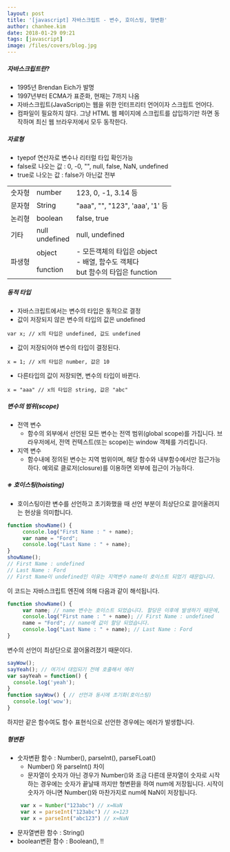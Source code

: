 ```yaml
---
layout: post
title: '[javascript] 자바스크립트 - 변수, 호이스팅, 형변환'
author: chanhee.kim
date: 2018-01-29 09:21
tags: [javascript]
image: /files/covers/blog.jpg
---
```


##### 자바스크립트란?
- 1995년 Brendan Eich가 발명
- 1997년부터 ECMA가 표준화, 현재는 7까지 나옴
- 자바스크립트(JavaScript)는 웹을 위한 인터프리터 언어이자 스크립트 언어다.
- 컴파일이 필요하지 않다. 그냥 HTML 웹 페이지에 스크립트를 삽입하기만 하면 동작하며 최신 웹 브라우저에서 모두 동작한다.

##### 자료형
- tyepof 연산자로 변수나 리터럴 타입 확인가능
- false로 나오는 값 : 0, -0, "", null, false, NaN, undefined
- true로 나오는 값 : false가 아닌값 전부

<table>
  <tr>
    <td>숫자형</td>
    <td>number</td>
    <td>123, 0, -1, 3.14 등</td>
  </tr>
  <tr>
    <td>문자형</td>
    <td>String</td>
    <td>"aaa", "", "123", 'aaa', '1' 등</td>
  </tr>
  <tr>
    <td>논리형</td>
    <td>boolean</td>
    <td>false, true</td>
  </tr>
  <tr>
    <td>기타</td>
    <td>null<br>undefined</td>
    <td>null, undefined</td>
  </tr>
  <tr>
    <td rowspan="2">파생형</td>
    <td>object</td>
    <td rowspan="2">- 모든객체의 타입은 object <br>- 배열, 함수도 객체다<br> but 함수의 타입은 function</td>
  </tr>
  <tr>
    <td>function</td>
  </tr>
</table>

##### 동적 타입

- 자바스크립트에서는 변수의 타입은 동적으로 결정
- 값이 저장되지 않은 변수의 타입의 값은 undefined

```
var x; // x의 타입은 undefined, 값도 undefined
```

- 값이 저장되어야 변수의 타입이 결정된다.

```
x = 1; // x의 타입은 number, 값은 10
```

- 다른타입의 값이 저장되면, 변수의 타입이 바뀐다.

```
x = "aaa" // x의 타입은 string, 값은 "abc"
```

##### 변수의 범위(scope)
- 전역 변수
  - 함수의 외부에서 선언된 모든 변수는 전역 범위(global scope)를 가집니다. 브라우저에서, 전역 컨텍스트(또는 scope)는 window 객체를 가리킵니다.
- 지역 변수
  - 함수내에 정의된 변수는 지역 범위이며, 해당 함수와 내부함수에서만 접근가능하다. 예외로 클로저(closure)를 이용하면 외부에 접근이 가능하다.

##### ※ 호이스팅(hoisting)
- 호이스팅이란 변수를 선언하고 초기화했을 때 선언 부분이 최상단으로 끌어올려지는 현상을 의미합니다.

``` javascript
function showName() {
     console.log("First Name : " + name);
     var name = "Ford";
     console.log("Last Name : " + name);
}
showName();
// First Name : undefined
// Last Name : Ford
// First Name이 undefined인 이유는 지역변수 name이 호이스트 되었기 때문입니다.
```
이 코드는 자바스크립트 엔진에 의해 다음과 같이 해석됩니다.

``` javascript
function showName() {
     var name; // name 변수는 호이스트 되었습니다. 할당은 이후에 발생하기 때문에, 이 시점에 name의 값은 undefined 입니다.
     console.log("First name : " + name); // First Name : undefined
     name = "Ford"; // name에 값이 할당 되었습니다.
     console.log("Last Name : " + name); // Last Name : Ford
}
```
변수의 선언이 최상단으로 끌어올려졌기 때문이다.

``` javascript
sayWow();
sayYeah(); // 여기서 대입되기 전에 호출해서 에러
var sayYeah = function() {
  console.log('yeah');
}
function sayWow() { // 선언과 동시에 초기화(호이스팅)
  console.log('wow');
}
```
하지만 같은 함수여도 함수 표현식으로 선언한 경우에는 에러가 발생합니다.

##### 형변환
- 숫자변환 함수 : Number(), parseInt(), parseFLoat()
  - Number() 와 parseInt() 차이
  - 문자열이 숫자가 아닌 경우가 Number()와 조금 다른데 문자열이 숫자로 시작하는 경우에는 숫자가 끝날때 까지만 형변환을 하여 num에 저장됩니다. 시작이 숫자가 아니면 Number()와 마찬가지로 num에 NaN이 저장됩니다.
  ``` javascript
   var x = Number("123abc") // x=NaN
   var x = parseInt("123abc") // x=123
   var x = parseInt("abc123") // x=NaN
  ```
- 문자열변환 함수 : String()
- boolean변환 함수 : Boolean(), !!
